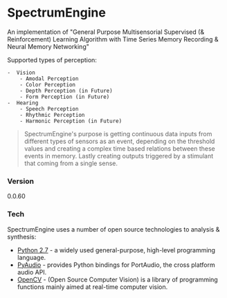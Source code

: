 # SpectrumEngine

An implementation of "General Purpose Multisensorial Supervised (& Reinforcement) Learning Algorithm with Time Series Memory Recording & Neural Memory Networking"

Supported types of perception:

	-  Vision
		- Amodal Perception
		- Color Perception
		- Depth Perception (in Future)
		- Form Perception (in Future)
	-  Hearing
		- Speech Perception
		- Rhythmic Perception
		- Harmonic Perception (in Future)

> SpectrumEngine's purpose is getting continuous data inputs from different types of sensors as
> an event, depending on the threshold values and creating a complex time based relations
> between these events in memory. Lastly creating outputs triggered by a stimulant that
> coming from a single sense.

### Version
0.0.60

### Tech

SpectrumEngine uses a number of open source technologies to analysis & synthesis:

* [Python 2.7] - a widely used general-purpose, high-level programming language.
* [PyAudio] - provides Python bindings for PortAudio, the cross platform audio API.
* [OpenCV] - (Open Source Computer Vision) is a library of programming functions mainly aimed at real-time computer vision.

[Python 2.7]: <https://www.python.org/r>
[PyAudio]: <https://people.csail.mit.edu/hubert/pyaudio/r>
[OpenCV]: <http://opencv.org/r>
